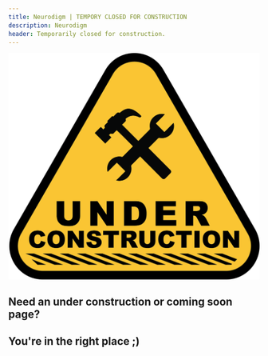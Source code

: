 ```yaml
---
title: Neurodigm | TEMPORY CLOSED FOR CONSTRUCTION
description: Neurodigm
header: Temporarily closed for construction.
---
```

![under-construction](/img/under-construction.png "under-construction")

## Need an under construction or coming soon page?
## You're in the right place ;)

